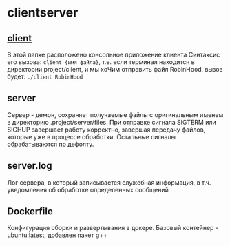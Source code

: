 # clientserver

## [client](./project/readme.md)
В этой папке расположено консольное приложение клиента
Синтаксис его вызова: `client {имя файла}`, 
т.е. если терминал находится в директории project/client, и мы хоЧим отправить файл RobinHood, вызов будет:
`./client RobinHood`

## server
Сервер - демон, сохраняет получаемые файлы с оригинальным именем в директорию .project/server/files.
При отправке сигнала SIGTERM или SIGHUP завершает работу корректно, завершая передачу файлов, которые уже в процессе обработки.
Остальные сигналы обрабатываются по дефолту.

## server.log
Лог сервера, в который записывается служебная информация, в т.ч. уведомления об обработке определенных сообщений

## Dockerfile
Конфигурация сборки и развертывания в докере.
Базовый контейнер - ubuntu:latest, добавлен пакет g++
